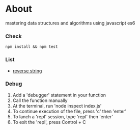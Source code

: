# About
mastering data structures and algorithms using javascript es6

### Check 

```
npm install && npm test 
```

### List

* [reverse string](./reversestring/index.js)

### Debug

1. Add a 'debugger' statement in your function
2. Call the function manually
3. At the terminal, run 'node inspect index.js'
4. To continue execution of the file, press 'c' then 'enter'
5. To lanch a 'repl' session, type 'repl' then 'enter'
6. To exit the 'repl', press Control + C